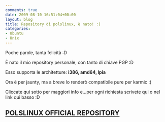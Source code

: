 ```yaml
---
comments: true
date: 2009-08-10 16:51:04+00:00
layout: blog
title: Repository di polslinux, è nato! :)
categories:
- Ubuntu
- Unix
---
```


Poche parole, tanta felicità :D

È nato il mio repository personale, con tanto di chiave PGP :D

Esso supporta le architetture: **i386, amd64, lpia**

Ora è per jaunty, ma a breve lo renderò compatibile pure per karmic :)

Cliccate qui sotto per maggiori info e...per ogni richiesta scrivete qui o nel link qui basso :D


## [POLSLINUX OFFICIAL REPOSITORY](http://polslinux.com/polslinux-repository/)
